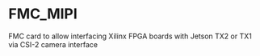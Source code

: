 # FMC_MIPI
FMC card to allow interfacing Xilinx FPGA boards with Jetson TX2 or TX1 via CSI-2 camera interface
